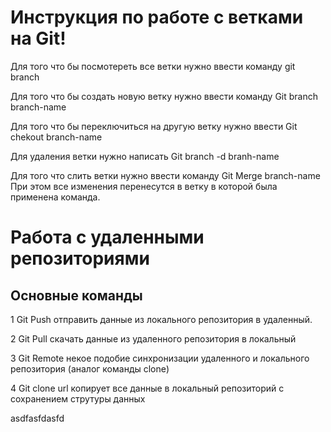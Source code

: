 #  Инструкция по работе с ветками на  Git!

Для того что бы посмотереть все ветки нужно ввести команду 
  git branch

Для того что бы создать новую ветку нужно ввести команду 
  Git branch branch-name

Для того что бы переключиться на другую ветку нужно ввести
  Git chekout branch-name

Для удаления ветки нужно написать 
  Git branch -d branh-name

Для того что слить ветки нужно ввести команду
  Git Merge branch-name
   При этом все изменения перенесутся в ветку в которой была применена команда.
   

# Работа с удаленными репозиториями

##  Основные команды

1 Git Push отправить данные из локального репозитория в удаленный.

2 Git Pull скачать данные из удаленного репозитория в локальный

3  Git Remote  некое подобие синхронизации удаленного и локального репозитория (аналог команды clone)

4 Git clone url  копирует все данные в локальный репозиторий с сохранением струтуры данных

asdfasfdasfd